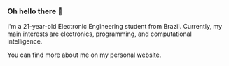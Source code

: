 ### Oh hello there 👋

I'm a 21-year-old Electronic Engineering student from Brazil. Currently, my main interests are electronics, programming, and computational intelligence.

You can find more about me on my personal [website](vcoutasso.com).
